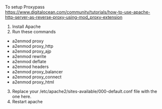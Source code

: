 To setup Proxypass
https://www.digitalocean.com/community/tutorials/how-to-use-apache-http-server-as-reverse-proxy-using-mod_proxy-extension

1. Install Apache
2. Run these commands
- a2enmod proxy
- a2enmod proxy_http
- a2enmod proxy_ajp
- a2enmod rewrite
- a2enmod deflate
- a2enmod headers
- a2enmod proxy_balancer
- a2enmod proxy_connect
- a2enmod proxy_html

3. Replace your /etc/apache2/sites-available/000-default.conf file with the one here.
4. Restart apache